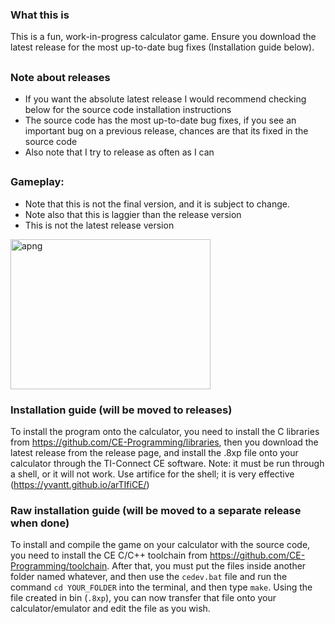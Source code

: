 ### What this is
This is a fun, work-in-progress calculator game. Ensure you download the latest release for the most up-to-date bug fixes (Installation guide below).
## 
### Note about releases
- If you want the absolute latest release I would recommend checking below for the source code installation instructions
- The source code has the most up-to-date bug fixes, if you see an important bug on a previous release, chances are that its fixed in the source code
- Also note that I try to release as often as I can
##
### Gameplay:
- Note that this is not the final version, and it is subject to change.
- Note also that this is laggier than the release version
- This is not the latest release version
<img width="320" height="240" alt="apng" src="https://github.com/user-attachments/assets/cad4b6b1-f9a8-4a9b-a063-a7cd38bdbb26" />

### Installation guide (will be moved to releases)
To install the program onto the calculator, you need to install the C libraries from https://github.com/CE-Programming/libraries, then you download the latest release from the release page, and install the .8xp file onto your calculator through the TI-Connect CE software. Note: it must be run through a shell, or it will not work. Use artifice for the shell; it is very effective (https://yvantt.github.io/arTIfiCE/)
### Raw installation guide (will be moved to a separate release when done)
To install and compile the game on your calculator with the source code, you need to install the CE C/C++ toolchain from https://github.com/CE-Programming/toolchain. After that, you must put the files inside another folder named whatever, and then use the `cedev.bat` file and run the command `cd YOUR_FOLDER` into the terminal, and then type `make`. Using the file created in bin (`.8xp`), you can now transfer that file onto your calculator/emulator and edit the file as you wish. 

